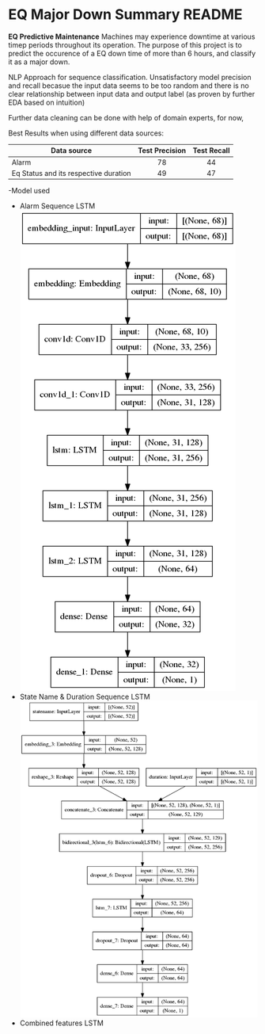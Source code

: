 # EQ Major Down Summary README

**EQ Predictive Maintenance**
Machines may experience downtime at various timep periods throughout its operation. The purpose of this project is to predict the occurence of a EQ down time of more than 6 hours, and classify it as a major down.

NLP Approach for sequence classification. Unsatisfactory model precision and recall becasue the input data seems to be too random and there is no clear relationship between input data and output label (as proven by further EDA based on intuition) <br/>

Further data cleaning can be done with help of domain experts, for now,

Best Results when using different data sources: <br/>

| Data source   | Test Precision | Test Recall  |
| ------------- |:----:|:---:|
| Alarm         | 78 | 44 |
| Eq Status and its respective duration | 49 | 47 |


-Model used <br/>

- Alarm Sequence LSTM  
![AlarmSeq_Model](alarm_seq.png)
- State Name & Duration Sequence LSTM  
![AlarmSeq_Model](statename_seq.png)
- Combined features LSTM




